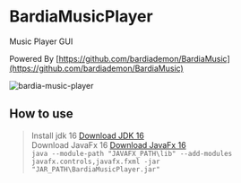 # BardiaMusicPlayer
Music Player GUI

Powered By [https://github.com/bardiademon/BardiaMusic](https://github.com/bardiademon/BardiaMusic)

![bardia-music-player](https://www.bardiademon.com/public/github/img-bardia-music-player-gui.png "Bardia Player GUI")

## How to use

> Install jdk 16 [Download JDK 16](https://www.oracle.com/java/technologies/javase-jdk16-downloads.html)<br/>
> Download JavaFx 16 [Download JavaFx 16](https://gluonhq.com/products/javafx/)<br/>
`java --module-path "JAVAFX_PATH\lib" --add-modules javafx.controls,javafx.fxml -jar "JAR_PATH\BardiaMusicPlayer.jar"`<br/>

